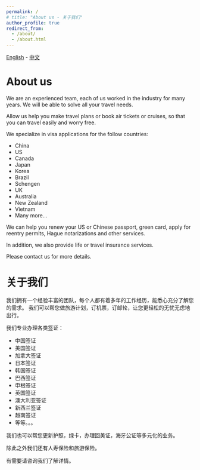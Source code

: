 ```yaml
---
permalink: /
# title: "About us - 关于我们"
author_profile: true
redirect_from: 
  - /about/
  - /about.html
---
```


[English](#about-us) - [中文](#about-us-chinese)

# About us

We are an experienced team, each of us worked in the industry for many years. We will be able to solve all your travel needs.

Allow us help you make travel plans or book air tickets or cruises, so that you can travel easily and worry free.

We specialize in visa applications for the follow countries:

- China
- US
- Canada
- Japan
- Korea
- Brazil
- Schengen
- UK
- Australia
- New Zealand
- Vietnam
- Many more...

We can help you renew your US or Chinese passport, green card, apply for reentry permits, Hague notarizations and other services.

In addition, we also provide life or travel insurance services.

Please contact us for more details.

<a name="about-us-chinese"></a>
# 关于我们

我们拥有一个经验丰富的团队，每个人都有着多年的工作经历，能悉心充分了解您的需求。 我们可以帮您做旅游计划，订机票，订邮轮，让您更轻松的无忧无虑地出行。

我们专业办理各类签证：

- 中国签证
- 美国签证
- 加拿大签证
- 日本签证
- 韩国签证
- 巴西签证
- 申根签证
- 英国签证
- 澳大利亚签证
- 新西兰签证
- 越南签证
- 等等。。。

我们也可以帮您更新护照，绿卡，办理回美证，海牙公证等多元化的业务。

除此之外我们还有人寿保险和旅游保险。

有需要请咨询我们了解详情。
